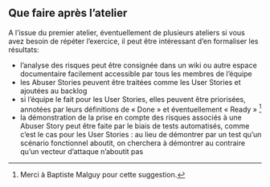 ## Que faire après l’atelier

A l’issue du premier atelier, éventuellement de plusieurs ateliers si vous avez besoin de répéter l’exercice, il peut être intéressant d’en formaliser les résultats:

* l’analyse des risques peut être consignée dans un wiki ou autre espace documentaire facilement accessible par tous les membres de l’équipe
* les Abuser Stories peuvent être traitées comme les User Stories et ajoutées au backlog
* si l’équipe le fait pour les User Stories, elles peuvent être priorisées, annotées par leurs définitions de « Done » et éventuellement « Ready » [^1]
* la démonstration de la prise en compte des risques associés à une Abuser Story peut être faite par le biais de tests automatisés, comme c’est le cas pour les User Stories : au lieu de démontrer par un test qu’un scénario fonctionnel aboutit, on cherchera à démontrer au contraire qu’un vecteur d’attaque n’aboutit pas





[^1]: Merci à Baptiste Malguy pour cette suggestion.


